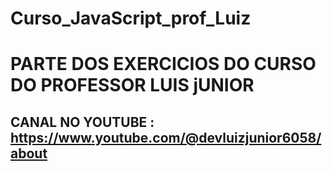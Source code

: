 # Curso_JavaScript_prof_Luiz
# PARTE DOS EXERCICIOS DO CURSO DO PROFESSOR LUIS jUNIOR
## CANAL NO YOUTUBE : https://www.youtube.com/@devluizjunior6058/about
